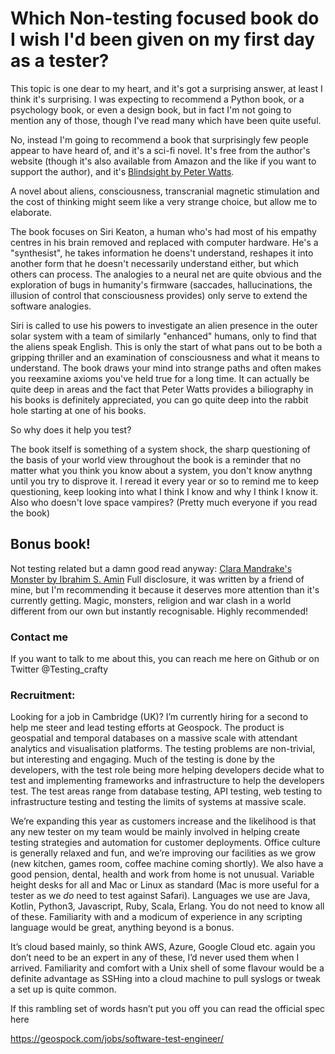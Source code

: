 # Which Non-testing focused book do I wish I'd been given on my first day as a tester?

This topic is one dear to my heart, and it's got a surprising answer, at least I think it's surprising. I was expecting 
to recommend a Python book, or a psychology book, or even a design book, but in fact I'm not going to mention any of 
those, though I've read many which have been quite useful.

No, instead I'm going to recommend a book that surprisingly few people appear to have heard of, and it's a sci-fi novel.
It's free from the author's website (though it's also available from Amazon and the like if you want to support the 
author), and it's [Blindsight by Peter Watts](http://www.rifters.com/real/Blindsight.htm). 

A novel about aliens, consciousness, transcranial magnetic stimulation and the cost of thinking might seem like a very
strange choice, but allow me to elaborate. 

The book focuses on Siri Keaton, a human who's had most of his empathy centres in his brain removed and replaced with 
computer hardware. He's a "synthesist", he takes information he doens't understand, reshapes it into another form that
he doesn't necessarily understand either, but which others can process. The analogies to a neural net are quite obvious
and the exploration of bugs in humanity's firmware (saccades, hallucinations, the illusion of control that consciousness
provides) only serve to extend the software analogies.

Siri is called to use his powers to investigate an alien presence in the outer solar system with a team of similarly
"enhanced" humans, only to find that the aliens speak English. This is only the start of what pans out to be both a 
gripping thriller and an examination of consciousness and what it means to understand. The book draws your mind into 
strange paths and often makes you reexamine axioms you've held true for a long time. It can actually be quite deep in 
areas and the fact that Peter Watts provides a biliography in his books is definitely appreciated, you can go quite deep
into the rabbit hole starting at one of his books. 

So why does it help you test?

The book itself is something of a system shock, the sharp questioning of the basis of your world view throughout the 
book is a reminder that no matter what you think you know about a system, you don't know anythng until you try to
disprove it. I reread it every year or so to remind me to keep questioning, keep looking into what I think I know and 
why I think I know it. Also who  doesn't love space vampires? (Pretty much everyone if you read the book)


## Bonus book!
Not testing related but a damn good read anyway:
[Clara Mandrake's Monster by Ibrahim S. Amin](https://www.amazon.co.uk/Clara-Mandrakes-Monster-Ibrahim-Amin-ebook/dp/B0788YNTJV)
Full disclosure, it was written by a friend of mine, but I'm recommending it because it deserves more attention than 
it's currently getting. Magic, monsters, religion and war clash in a world different from our own but instantly 
recognisable. Highly recommended!


### Contact me
If you want to talk  to me about this, you can reach me here on Github or on Twitter @Testing_crafty

### Recruitment: 
Looking for a job in Cambridge (UK)?
I’m currently hiring for a second to help me steer and lead testing efforts at Geospock. The product is geospatial and temporal databases on a massive scale with attendant analytics and visualisation platforms. The testing problems are non-trivial, but interesting and engaging. Much of the testing is done by the developers, with the test role being more helping developers decide what to test and implementing frameworks and infrastructure to help the developers test. The test areas range from database testing, API testing, web testing to infrastructure testing and testing the limits of systems at massive scale.

We’re expanding this year as customers increase and the likelihood is that any new tester on my team would be mainly involved in helping create testing strategies and automation for customer deployments. Office culture is generally relaxed and fun, and we’re improving our facilities as we grow (new kitchen, games room, coffee machine coming shortly). We also have a good pension, dental, health and work from home is not unusual. Variable height desks for all and Mac or Linux as standard (Mac is more useful for a tester as we _do_ need to test against Safari). Languages we use are Java, Kotlin, Python3, Javascript, Ruby,  Scala, Erlang. You do not need to know all of these. Familiarity with and a modicum of experience in any scripting language would be great, anything beyond is a bonus. 

It’s cloud based mainly, so think AWS, Azure, Google Cloud etc. again you don’t need to be an expert in any of these, I’d never used them when I arrived. Familiarity and comfort with a Unix shell of some flavour would be a definite advantage as SSHing into a cloud machine to pull syslogs or tweak a set up is quite common.

If this rambling set of words hasn’t put you off you can read the official spec here

https://geospock.com/jobs/software-test-engineer/